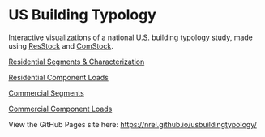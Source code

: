 # US Building Typology
Interactive visualizations of a national U.S. building typology study, made using [ResStock](https://resstock.nrel.gov/) and [ComStock](https://comstock.nrel.gov/).

[Residential Segments & Characterization](https://public.tableau.com/profile/ericjhwilson#!/vizhome/USBuildingTypologyResidential/Segments)

[Residential Component Loads](https://public.tableau.com/profile/ericjhwilson#!/vizhome/USBuildingTypologyResidentialComponentLoads/Dashboard)

[Commercial Segments](https://public.tableau.com/profile/ericjhwilson#!/vizhome/USBuildingTypologyCommercial/Segments)

[Commercial Component Loads](https://public.tableau.com/profile/ericjhwilson#!/vizhome/USBuildingTypologyCommercialComponentLoads/Dashboard)


View the GitHub Pages site here: https://nrel.github.io/usbuildingtypology/ 
